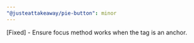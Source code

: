 ```yaml
---
"@justeattakeaway/pie-button": minor
---
```


[Fixed] - Ensure focus method works when the tag is an anchor.
